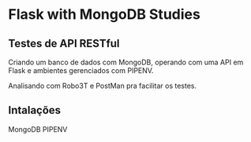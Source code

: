 # Flask with MongoDB Studies

## Testes de API RESTful

Criando um banco de dados com MongoDB, operando com uma API em Flask e ambientes gerenciados com PIPENV.

Analisando com Robo3T e PostMan pra facilitar os testes.

## Intalações
MongoDB
PIPENV
